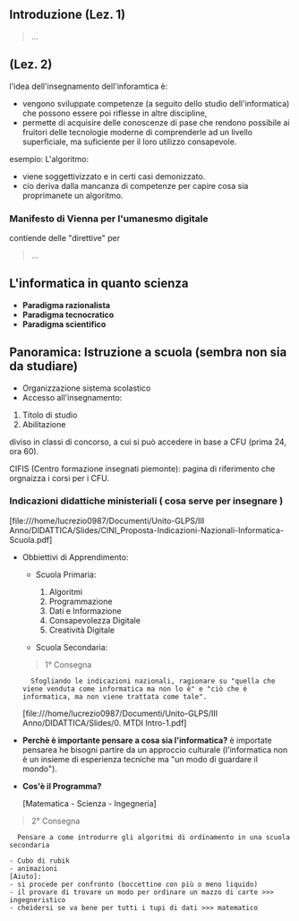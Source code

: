 ## Introduzione (Lez. 1)

>...

## (Lez. 2)

l'idea dell'insegnamento dell'inforamtica è:
  - vengono sviluppate competenze (a seguito dello studio dell'informatica) che possono essere poi riflesse in altre discipline,
  - permette di acquisire delle conoscenze di pase che rendono possibile ai fruitori delle tecnologie moderne di comprenderle ad un livello superficiale, ma suficiente per il loro utilizzo consapevole.

esempio: L'algoritmo:
 - viene soggettivizzato e in certi casi demonizzato.
 - cio deriva dalla mancanza di competenze per capire cosa sia proprimanete un algoritmo.

### Manifesto di Vienna per l'umanesmo digitale
contiende delle "direttive" per
 > ...

## L'informatica in quanto scienza
 - __Paradigma razionalista__
 - __Paradigma tecnocratico__
 - __Paradigma scientifico__

## Panoramica: Istruzione a scuola (sembra non sia da studiare)

 - Organizzazione sistema scolastico
 - Accesso all'insegnamento:
  1. Titolo di studio
  2. Abilitazione

 diviso in classi di concorso, a cui si può accedere in base a CFU (prima 24, ora 60).

 CIFIS (Centro formazione insegnati piemonte): pagina di riferimento che orgnaizza i corsi per i CFU.

### Indicazioni didattiche ministeriali ( cosa serve per insegnare )
  [file:///home/lucrezio0987/Documenti/Unito-GLPS/III Anno/DIDATTICA/Slides/CINI_Proposta-Indicazioni-Nazionali-Informatica-Scuola.pdf]

  - Obbiettivi di Apprendimento:

    + Scuola Primaria:
      1. Algoritmi
      2. Programmazione
      3. Dati e Informazione
      4. Consapevolezza Digitale
      5. Creatività Digitale

    + Scuola Secondaria:


    > 1° Consegna
    ```
      Sfogliando le indicazioni nazionali, ragionare su "quella che viene venduta come informatica ma non lo è" e "ciò che è informatica, ma non viene trattata come tale".
      ```
    [file:///home/lucrezio0987/Documenti/Unito-GLPS/III Anno/DIDATTICA/Slides/0. MTDI Intro-1.pdf]

  - **Perchè è importante pensare a cosa sia l'informatica?**
    è importate pensarea he bisogni partire da un approccio culturale (l'informatica non è un insieme di esperienza tecniche ma "un modo di guardare il mondo").

  - **Cos'è il Programma?**

    [Matematica - Scienza - Ingegneria]

 > 2° Consegna
  ```
    Pensare a come introdurre gli algoritmi di ordinamento in una scuola secondaria
  ```
    - Cubo di rubik
    - animazioni
    [Aiuto]:
    - si procede per confronto (boccettine con più o meno liquido)
    - il provare di trovare un modo per ordinare un mazzo di carte >>> ingegneristico
    - cheidersi se va bene per tutti i tupi di dati >>> matematico
